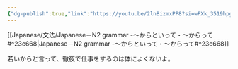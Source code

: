 ```yaml
---
{"dg-publish":true,"link":"https://youtu.be/2lnBizmxPP8?si=wPXk_3519hpgFsjt","tags":["Japanese-grammar","N2"],"permalink":"/Notes/LN－N2 grammar -～からといって・～からって/","dgPassFrontmatter":true}
---
```


[[Japanese/文法/Japanese－N2 grammar -～からといって・～からって#^23c668\|Japanese－N2 grammar -～からといって・～からって#^23c668]]

若いからと言って、徹夜で仕事をするのは体によくないよ。